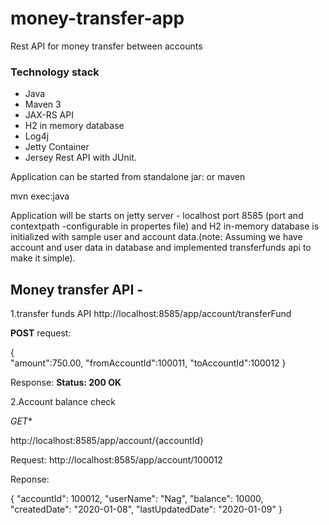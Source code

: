 # money-transfer-app
Rest API for money transfer between accounts

### Technology stack
- Java
- Maven 3 
- JAX-RS API
- H2 in memory database
- Log4j
- Jetty Container 
- Jersey Rest API with JUnit.

Application can be started from standalone jar:
or maven 

mvn exec:java

Application will be starts on jetty server - localhost port 8585 (port and contextpath -configurable in propertes file) and H2 in-memory database is initialized with sample user and account data.(note: Assuming we have account and user data in database and implemented transferfunds api to make it simple).

## Money transfer API - 
1.transfer funds API
http://localhost:8585/app/account/transferFund

**POST**
request:

{     
   "amount":750.00,
   "fromAccountId":100011,
   "toAccountId":100012
}

Response:
**Status: 200 OK**

2.Account balance check

*GET**

http://localhost:8585/app/account/{accountId}

Request:
http://localhost:8585/app/account/100012


Reponse:

{
    "accountId": 100012,
    "userName": "Nag",
    "balance": 10000,
    "createdDate": "2020-01-08",
    "lastUpdatedDate": "2020-01-09"
}

